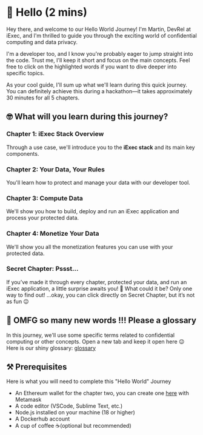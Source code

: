 # 👋 Hello (2 mins)

Hey there, and welcome to our Hello World Journey! I'm Martin, DevRel at iExec,
and I'm thrilled to guide you through the exciting world of confidential
computing and data privacy.

I'm a developer too, and I know you're probably eager to jump straight into the
code. Trust me, I'll keep it short and focus on the main concepts. Feel free to
click on the highlighted words if you want to dive deeper into specific topics.

As your cool guide, I'll sum up what we'll learn during this quick journey. You
can definitely achieve this during a hackathon—it takes approximately 30 minutes
for all 5 chapters.

## 🤓 What will you learn during this journey?

### **Chapter 1:** iExec Stack Overview

Through a use case, we'll introduce you to the **iExec stack** and its main key
components.

### **Chapter 2:** Your Data, Your Rules

You'll learn how to protect and manage your data with our developer tool.

### **Chapter 3:** Compute Data

We'll show you how to build, deploy and run an iExec application and process
your protected data.

### **Chapter 4:** Monetize Your Data

We'll show you all the monetization features you can use with your protected
data.

### **Secret Chapter:** Pssst...

If you’ve made it through every chapter, protected your data, and run an iExec
application, a little surprise awaits you! 🌟 What could it be? Only one way to
find out! …okay, you can click directly on Secret Chapter, but it’s not as fun
😉

## 😬 **OMFG so many new words !!! Please a glossary**

In this journey, we'll use some specific terms related to confidential computing
or other concepts. Open a new tab and keep it open here 😉 Here is our shiny
glossary: [glossary](https://protocol.docs.iex.ec/help/glossary)

## ⚒️ **Prerequisites**

Here is what you will need to complete this "Hello World" Journey

- An Ethereum wallet for the chapter two, you can create one
  [here](https://chromewebstore.google.com/detail/metamask/nkbihfbeogaeaoehlefnkodbefgpgknn?utm_source=google.com&pli=1)
  with Metamask
- A code editor (VSCode, Sublime Text, etc.)
- Node.js installed on your machine (18 or higher)
- A Dockerhub account
- A cup of coffee ☕️(optional but recommended)
